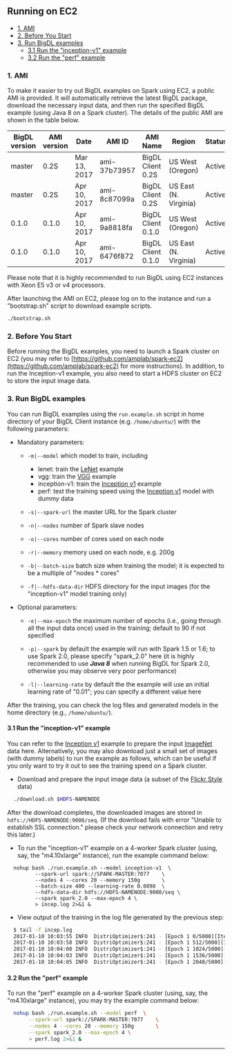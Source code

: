 ## Running on EC2

* [1. AMI](#1-ami)
* [2. Before You Start](#2-before-you-start)
* [3. Run BigDL examples](#3-run-bigdl-examples)
    * [3.1 Run the "inception-v1" example](#31-run-the-inception-v1-example)
    * [3.2 Run the "perf" example](#32-run-the-perf-example)

### 1. AMI
To make it easier to try out BigDL examples on Spark using EC2, a public AMI is provided. It will automatically retrieve the latest BigDL package, download the necessary input data, and then run the specified BigDL example (using Java 8 on a Spark cluster). The details of the public AMI are shown in the table below.

|BigDL version |AMI version|Date        |AMI ID      |AMI Name          |Region               |Status    |
|--------------|-----------|------------|------------|----------------- |---------------------|----------|
|master        |0.2S       |Mar 13, 2017|ami-37b73957|BigDL Client 0.2S |US West (Oregon)     |Active    |
|master        |0.2S       |Apr 10, 2017|ami-8c87099a|BigDL Client 0.2S |US East (N. Virginia)|Active    |
|0.1.0         |0.1.0      |Apr 10, 2017|ami-9a8818fa|BigDL Client 0.1.0|US West (Oregon)     |Active    |
|0.1.0         |0.1.0      |Apr 10, 2017|ami-6476f872|BigDL Client 0.1.0|US East (N. Virginia)|Active    |


Please note that it is highly recommended to run BigDL using EC2 instances with Xeon E5 v3 or v4 processors.

After launching the AMI on EC2, please log on to the instance and run a "bootstrap.sh" script to download example scripts.

```bash
./bootstrap.sh
```

### 2. Before You Start
Before running the BigDL examples, you need to launch a Spark cluster on EC2 (you may refer to [https://github.com/amplab/spark-ec2](https://github.com/amplab/spark-ec2) for more instructions). In addition, to run the Inception-v1 example, you also need to start a HDFS cluster on EC2 to store the input image data.

### 3. Run BigDL examples
You can run BigDL examples using the `run.example.sh` script in home directory of your BigDL Client instance (e.g. `/home/ubuntu/`) with the following parameters:
* Mandatory parameters:
  * `-m|--model` which model to train, including
    * lenet: train the [LeNet](https://github.com/intel-analytics/BigDL/tree/master/spark/dl/src/main/scala/com/intel/analytics/bigdl/models/lenet) example
    * vgg: train the [VGG](https://github.com/intel-analytics/BigDL/tree/master/spark/dl/src/main/scala/com/intel/analytics/bigdl/models/vgg) example
    * inception-v1: train the [Inception v1](https://github.com/intel-analytics/BigDL/tree/master/spark/dl/src/main/scala/com/intel/analytics/bigdl/models/inception) example
    * perf: test the training speed using the [Inception v1](https://github.com/intel-analytics/BigDL/blob/master/spark/dl/src/main/scala/com/intel/analytics/bigdl/models/inception/Inception_v1.scala) model with dummy data

  * `-s|--spark-url` the master URL for the Spark cluster

  * `-n|--nodes` number of Spark slave nodes

  * `-o|--cores` number of cores used on each node

  * `-r|--memory` memory used on each node, e.g. 200g

  * `-b|--batch-size` batch size when training the model; it is expected to be a multiple of "nodes * cores"

  * `-f|--hdfs-data-dir` HDFS directory for the input images (for the "inception-v1" model training only)

* Optional parameters:
  * `-e|--max-epoch` the maximum number of epochs (i.e., going through all the input data once) used in the training; default to 90 if not specified

  * `-p|--spark` by default the example will run with Spark 1.5 or 1.6; to use Spark 2.0, please specify "spark_2.0" here (it is highly recommended to use _**Java 8**_ when running BigDL for Spark 2.0, otherwise you may observe very poor performance)

  * `-l|--learning-rate` by default the the example will use an initial learning rate of "0.01"; you can specify a different value here

After the training, you can check the log files and generated models in the home directory (e.g., `/home/ubuntu/`).  
  
#### 3.1 Run the "inception-v1" example  

You can refer to the [Inception v1](https://github.com/intel-analytics/BigDL/tree/master/spark/dl/src/main/scala/com/intel/analytics/bigdl/models/inception) example to prepare the input [ImageNet](http://image-net.org/index) data here. Alternatively, you may also download just a small set of images (with dummy labels) to run the example as follows, which can be useful if you only want to try it out to see the training speed on a Spark cluster.

* Download and prepare the input image data (a subset of the [Flickr Style](http://sergeykarayev.com/files/1311.3715v3.pdf) data)

```bash
  ./download.sh $HDFS-NAMENODE
```

  After the download completes, the downloaded images are stored in `hdfs://HDFS-NAMENODE:9000/seq`. (If the download fails with error "Unable to establish SSL connection." please check your network connection and retry this later.)

* To run the "inception-v1" example on a 4-worker Spark cluster (using, say, the "m4.10xlarge" instance), run the example command below: 

```
  nohup bash ./run.example.sh --model inception-v1  \
         --spark-url spark://SPARK-MASTER:7077    \
         --nodes 4 --cores 20 --memory 150g       \
         --batch-size 400 --learning-rate 0.0898  \
         --hdfs-data-dir hdfs://HDFS-NAMENODE:9000/seq \
         --spark spark_2.0 --max-epoch 4 \
         > incep.log 2>&1 &     
```

* View output of the training in the log file generated by the previous step:
```bash
  $ tail -f incep.log
  2017-01-10 10:03:55 INFO  DistriOptimizer$:241 - [Epoch 1 0/5000][Iteration 1][Wall Clock XXX] Train 512 in XXXseconds. Throughput is XXX records/second. Loss is XXX.
  2017-01-10 10:03:58 INFO  DistriOptimizer$:241 - [Epoch 1 512/5000][Iteration 2][Wall Clock XXX] Train 512 in XXXseconds. Throughput is XXX records/second. Loss is XXX.
  2017-01-10 10:04:00 INFO  DistriOptimizer$:241 - [Epoch 1 1024/5000][Iteration 3][Wall Clock XXX] Train 512 in XXXseconds. Throughput is XXX records/second. Loss is XXX.
  2017-01-10 10:04:03 INFO  DistriOptimizer$:241 - [Epoch 1 1536/5000][Iteration 4][Wall Clock XXX] Train 512 in XXXseconds. Throughput is XXX records/second. Loss is XXX.
  2017-01-10 10:04:05 INFO  DistriOptimizer$:241 - [Epoch 1 2048/5000][Iteration 5][Wall Clock XXX] Train 512 in XXXseconds. Throughput is XXX records/second. Loss is XXX.
```  
#### 3.2 Run the "perf" example

To run the "perf" example on a 4-worker Spark cluster (using, say, the "m4.10xlarge" instance), you may try the example command below: 

```bash
  nohup bash ./run.example.sh --model perf  \
       --spark-url spark://SPARK-MASTER:7077    \
       --nodes 4 --cores 20 --memory 150g       \
       --spark spark_2.0 --max-epoch 4 \
       > perf.log 2>&1 &
```
---
